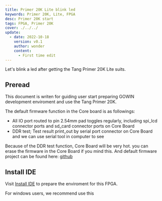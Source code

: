```yaml
---
title: Primer 20K Lite blink led
keywords: Primer 20K, Lite, FPGA
desc: Primer 20K start
tags: FPGA, Primer 20K
cover: ./../../
update:
  - date: 2022-10-18
    version: v0.1
    author: wonder
    content:
      - First time edit
---
```


Let's blink a led after getting the Tang Primer 20K Lite suits.

## Preread

This document is writen for guiding user start preparing GOWIN development enviroment and use the Tang Primer 20K.

The default firmware function in the Core board is as followings:
- All IO port routed to pin 2.54mm pad toggles regularly, including spi_lcd connector ports and sd_card connector ports on Core Board
- DDR test; Test result print_out by serial port connector on Core Board and we can use serial tool in computer to see

Because of the DDR test function, Core Board will be very hot. you can erase the firmware in the Core Board if you mind this. And default firmware project can be found here: [github](https://github.com/sipeed/TangPrimer-20K-example/tree/main/Lite-bottom%20test%20project/test_board)

## Install IDE

Visit [Install IDE](./../../../Tang-Nano-Doc/install-the-ide.md) to prepare the enviroment for this FPGA.

For windows users, we recommend use this